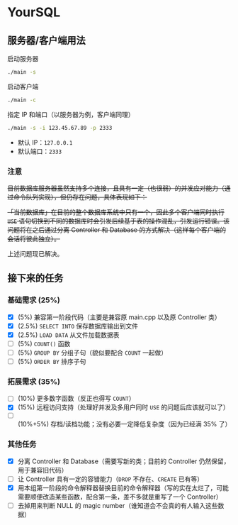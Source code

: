 # YourSQL

## 服务器/客户端用法

启动服务器

```bash
./main -s
```

启动客户端

```bash
./main -c
```

指定 IP 和端口（以服务器为例，客户端同理）

```bash
./main -s -i 123.45.67.89 -p 2333
```

* 默认 IP：`127.0.0.1`
* 默认端口：`2333`

### 注意

~~目前数据库服务器虽然支持多个连接，且具有一定（也很弱）的并发应对能力（通过命令队列实现），但仍存在问题，具体表现如下：~~

~~「当前数据库」在目前的整个数据库系统中只有一个，因此多个客户端同时执行 `USE` 语句切换到不同的数据库时会引发后续基于表的操作混乱，引发运行错误。该问题将在之后通过分离 Controller 和 Database 的方式解决（这样每个客户端的会话将彼此独立）。~~

上述问题现已解决。

## 接下来的任务

### 基础需求 (25%)

* [x] (5%) 兼容第一阶段代码（主要是兼容原 main.cpp 以及原 Controller 类）
* [x] (2.5%) `SELECT INTO` 保存数据库输出到文件
* [x] (2.5%) `LOAD DATA` 从文件加载数据表
* [ ] (5%) `COUNT()` 函数
* [ ] (5%) `GROUP BY` 分组子句（貌似要配合 `COUNT` 一起做）
* [ ] (5%) `ORDER BY` 排序子句

### 拓展需求 (35%)

* [ ] (10%) 更多数字函数（反正也得写 `COUNT`）
* [x] (15%) 远程访问支持（处理好并发及多用户同时 `USE` 的问题后应该就可以了）
* [ ] (10%+5%) 存档/读档功能；没有必要一定降低复杂度（因为已经满 35% 了）

### 其他任务

* [x] 分离 Controller 和 Database（需要写新的类；目前的 Controller 仍然保留，用于兼容旧代码）
* [ ] 让 Controller 具有一定的容错能力（`DROP` 不存在、`CREATE` 已有等）
* [x] 用本组第一阶段的命令解释器替换目前的命令解释器（写的实在太烂了，可能需要顺便改造某些函数，配合第一条，差不多就是重写了一个 Controller）
* [ ] 去掉用来判断 NULL 的 magic number（谁知道会不会真的有人输入这些数据）
